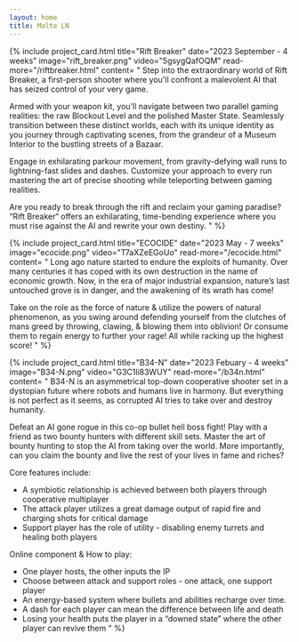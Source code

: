 ```yaml
---
layout: home
title: Malte LN
---
```


{% include project_card.html 
	title="Rift Breaker" 
	date="2023 September - 4 weeks" 
	image="rift_breaker.png" 
	video="5gsygQafOQM" 
	read-more="/riftbreaker.html"
	content=
"
Step into the extraordinary world of Rift Breaker, a first-person shooter where you'll confront a malevolent AI that has seized control of your very game.

Armed with your weapon kit, you'll navigate between two parallel gaming realities: the raw Blockout Level and the polished Master State. Seamlessly transition between these distinct worlds, each with its unique identity as you journey through captivating scenes, from the grandeur of a Museum Interior to the bustling streets of a Bazaar.

Engage in exhilarating parkour movement, from gravity-defying wall runs to lightning-fast slides and dashes. Customize your approach to every run mastering the art of precise shooting while teleporting between gaming realities.

Are you ready to break through the rift and reclaim your gaming paradise? “Rift Breaker“ offers an exhilarating, time-bending experience where you must rise against the AI and rewrite your own destiny.
"
%}

{% include project_card.html 
	title="ECOCIDE" 
	date="2023 May - 7 weeks" 
	image="ecocide.png" 
	video="T7aXZeEGoUo"
	read-more="/ecocide.html"
	content=
"
Long ago nature started to endure the exploits of humanity. Over many centuries it has coped with its own destruction in the name of economic growth. Now, in the era of major industrial expansion, nature’s last untouched grove is in danger, and the awakening of its wrath has come!

Take on the role as the force of nature & utilize the powers of natural phenomenon, as you swing around defending yourself from the clutches of mans greed by throwing, clawing, & blowing them into oblivion! Or consume them to regain energy to further your rage! All while racking up the highest score!
"
%}

{% include project_card.html 
	title="B34-N" 
	date="2023 Febuary - 4 weeks" 
	image="B34-N.png" 
	video="G3C1li83WUY"
	read-more="/b34n.html"
	content=
"
B34-N is an asymmetrical top-down cooperative shooter set in a dystopian future where robots and humans live in harmony. But everything is not perfect as it seems, as corrupted AI tries to take over and destroy humanity.

Defeat an AI gone rogue in this co-op bullet hell boss fight! Play with a friend as two bounty hunters with different skill sets. Master the art of bounty hunting to stop the AI from taking over the world. More importantly, can you claim the bounty and live the rest of your lives in fame and riches?

Core features include:

 - A symbiotic relationship is achieved between both players through cooperative multiplayer
 - The attack player utilizes a great damage output of rapid fire and charging shots for critical damage
 - Support player has the role of utility - disabling enemy turrets and healing both players

Online component & How to play:

 - One player hosts, the other inputs the IP
 - Choose between attack and support roles - one attack, one support player
 - An energy-based system where bullets and abilities recharge over time.
 - A dash for each player can mean the difference between life and death
 - Losing your health puts the player in a “downed state” where the other player can revive them
"
%}